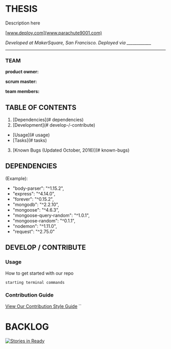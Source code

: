 # **THESIS**
Description here

[www.deploy.com](www.parachute9001.com)

*Developed at MakerSquare, San Francisco. Deployed via ____________*

___

### TEAM
**product owner:**

**scrum master:**

**team members:**


## TABLE OF CONTENTS

1. [Dependencies](# dependencies)
2. [Development](# develop-/-contribute)
  * [Usage](# usage)
  * [Tasks](# tasks)
3. [Known Bugs (Updated October, 2016)](# known-bugs)



## DEPENDENCIES

(Example):
- "body-parser": "^1.15.2",
- "express": "^4.14.0",
- "forever": "^0.15.2",
- "mongodb": "^2.2.10",
- "mongoose": "^4.6.3",
- "mongoose-query-random": "^1.0.1",
- "mongoose-random": "^0.1.1",
- "nodemon": "^1.11.0",
- "request": "^2.75.0"



## DEVELOP / CONTRIBUTE

### Usage

  How to get started with our repo

```
starting terminal commands
```

### Contribution Guide

  [View Our Contribution Style Guide](/contributionStyleGuide)
``

# BACKLOG
[![Stories in Ready](https://badge.waffle.io/XXHR/thesis.png?label=ready&title=Ready)](http://waffle.io/XXHR/thesis)
